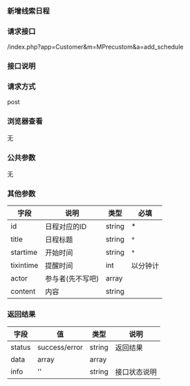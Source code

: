 ### **新增线索日程**
### **请求接口**
/index.php?app=Customer&m=MPrecustom&a=add_schedule

### **接口说明**

### **请求方式**
post

### **浏览器查看**
无

### **公共参数** 
无

### **其他参数**
|字段       |说明            |类型    |必填           |
| --------- |--------      |--------|--------       |
|id         |日程对应的ID|string|    *|
|title      |日程标题 | string | `*`         |
|startime   |开始时间|string  | `*` |
|tixintime  | 提醒时间 | int | 以分钟计 |
|actor      | 参与者(先不写吧) | array | |
|content    | 内容 | string | |

### **返回结果**
|字段       |值             |类型    |说明           |
| --------- |--------      |--------|--------       |
|status     |success/error |string |返回结果         |
|data       |array         |array  | |
|info       | '' | string | 接口状态说明  |


